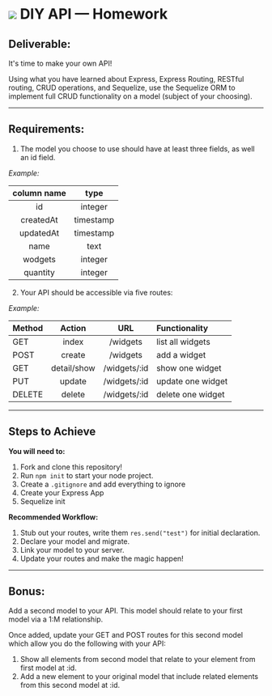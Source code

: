 # ![](https://ga-dash.s3.amazonaws.com/production/assets/logo-9f88ae6c9c3871690e33280fcf557f33.png) DIY API — Homework

## **Deliverable**:

It's time to make your own API! 

Using what you have learned about Express, Express Routing, RESTful routing, CRUD operations, and Sequelize, use the Sequelize ORM to implement full CRUD functionality on a model (subject of your choosing).

-----

## **Requirements**: 

1. The model you choose to use should have at least three fields, as well an id field. 

*Example:*

| column name | type |
|:-----------:|:----:|
|id | integer |
|createdAt | timestamp |
|updatedAt | timestamp |
|name | text |
|wodgets | integer |
|quantity | integer |


2. Your API should be accessible via five routes: 

*Example:*

| Method | Action | URL | Functionality |
|--------|:------:|:---:|:--------------|
| GET | index | /widgets | list all widgets |
| POST | create | /widgets | add a widget |
| GET | detail/show | /widgets/:id | show one widget |
| PUT | update | /widgets/:id | update one widget |
| DELETE | delete | /widgets/:id | delete one widget |

-------

## **Steps to Achieve**

**You will need to:**
1. Fork and clone this repository!
2. Run `npm init` to start your node project. 
3. Create a `.gitignore` and add everything to ignore
4. Create your Express App
5. Sequelize init

**Recommended Workflow:**
1. Stub out your routes, write them `res.send("test")` for initial declaration.
2. Declare your model and migrate.
3. Link your model to your server.
4. Update your routes and make the magic happen!

-------

## Bonus:
Add a second model to your API. This model should relate to your first model via a 1:M relationship. 

Once added, update your GET and POST routes for this second model which allow you do the following with your API: 
1. Show all elements from second model that relate to your element from first model at :id. 
2. Add a new element to your original model that include related elements from this second model at :id.
